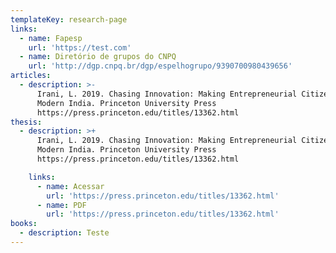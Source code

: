 ```yaml
---
templateKey: research-page
links:
  - name: Fapesp
    url: 'https://test.com'
  - name: Diretório de grupos do CNPQ
    url: 'http://dgp.cnpq.br/dgp/espelhogrupo/9390700980439656'
articles:
  - description: >-
      Irani, L. 2019. Chasing Innovation: Making Entrepreneurial Citizens in
      Modern India. Princeton University Press
      https://press.princeton.edu/titles/13362.html
thesis:
  - description: >+
      Irani, L. 2019. Chasing Innovation: Making Entrepreneurial Citizens in
      Modern India. Princeton University Press
      https://press.princeton.edu/titles/13362.html

    links:
      - name: Acessar
        url: 'https://press.princeton.edu/titles/13362.html'
      - name: PDF
        url: 'https://press.princeton.edu/titles/13362.html'
books:
  - description: Teste
---
```



